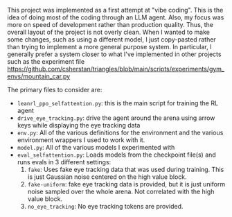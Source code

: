 This project was implemented as a first attempt at "vibe coding". This is the idea of doing most of the coding through
an LLM agent. Also, my focus was more on speed of development rather than production quality.
Thus, the overall layout of the project is not overly clean.
When I wanted to make some changes, such as using a different model, I just copy-pasted rather than trying to implement
a more general purpose system. In particular, I generally prefer a system closer to what I've implemented in other
projects such as the experiment file
https://github.com/csherstan/triangles/blob/main/scripts/experiments/gym_envs/mountain_car.py

The primary files to consider are:

- `leanrl_ppo_selfattention.py`: this is the main script for training the RL agent
- `drive_eye_tracking.py`: drive the agent around the arena using arrow keys while
displaying the eye tracking data
- `env.py`: All of the various definitions for the environment and the various environment wrappers I used to work with
it.
- `model.py`: All of the various models I experimented with
- `eval_selfattention.py`: Loads models from the checkpoint file(s) and runs evals in 3 different settings:
  1. `fake`: Uses fake eye tracking data that was used during training. This is just Gaussian noise centered on the high
  value block.
  2. `fake-uniform`: fake eye tracking data is provided, but it is just uniform noise sampled over the whole arena. Not
  correlated with the high value block.
  3. `no_eye_tracking`: No eye tracking tokens are provided.